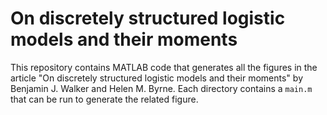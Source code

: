# On discretely structured logistic models and their moments
This repository contains MATLAB code that generates all the figures in the article "On discretely structured logistic models and their moments" by Benjamin J. Walker and Helen M. Byrne. Each directory contains a `main.m` that can be run to generate the related figure.
